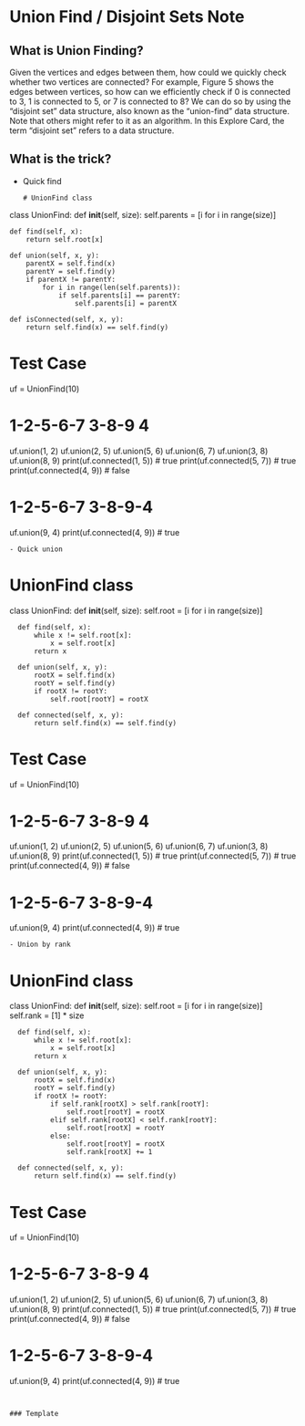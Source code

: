 # Union Find / Disjoint Sets Note

## What is Union Finding?

Given the vertices and edges between them, how could we quickly check whether two vertices are connected? For example, Figure 5 shows the edges between vertices, so how can we efficiently check if 0 is connected to 3, 1 is connected to 5, or 7 is connected to 8? We can do so by using the “disjoint set” data structure, also known as the “union-find” data structure. Note that others might refer to it as an algorithm. In this Explore Card, the term “disjoint set” refers to a data structure.

## What is the trick?
- Quick find
  
  ```
  # UnionFind class
class UnionFind:
    def __init__(self, size):
        self.parents = [i for i in range(size)]

    def find(self, x):
        return self.root[x]
		
    def union(self, x, y):
        parentX = self.find(x)
        parentY = self.find(y)
        if parentX != parentY:
            for i in range(len(self.parents)):
                if self.parents[i] == parentY:
                    self.parents[i] = parentX

    def isConnected(self, x, y):
        return self.find(x) == self.find(y)


# Test Case
uf = UnionFind(10)
# 1-2-5-6-7 3-8-9 4
uf.union(1, 2)
uf.union(2, 5)
uf.union(5, 6)
uf.union(6, 7)
uf.union(3, 8)
uf.union(8, 9)
print(uf.connected(1, 5))  # true
print(uf.connected(5, 7))  # true
print(uf.connected(4, 9))  # false
# 1-2-5-6-7 3-8-9-4
uf.union(9, 4)
print(uf.connected(4, 9))  # true
```
- Quick union
  ```
  # UnionFind class
  class UnionFind:
      def __init__(self, size):
          self.root = [i for i in range(size)]
  
      def find(self, x):
          while x != self.root[x]:
              x = self.root[x]
          return x
  		
      def union(self, x, y):
          rootX = self.find(x)
          rootY = self.find(y)
          if rootX != rootY:
              self.root[rootY] = rootX
  
      def connected(self, x, y):
          return self.find(x) == self.find(y)
  
  
  # Test Case
  uf = UnionFind(10)
  # 1-2-5-6-7 3-8-9 4
  uf.union(1, 2)
  uf.union(2, 5)
  uf.union(5, 6)
  uf.union(6, 7)
  uf.union(3, 8)
  uf.union(8, 9)
  print(uf.connected(1, 5))  # true
  print(uf.connected(5, 7))  # true
  print(uf.connected(4, 9))  # false
  # 1-2-5-6-7 3-8-9-4
  uf.union(9, 4)
  print(uf.connected(4, 9))  # true
  ```
- Union by rank

  ```
  # UnionFind class
  class UnionFind:
      def __init__(self, size):
          self.root = [i for i in range(size)]
          self.rank = [1] * size
  
      def find(self, x):
          while x != self.root[x]:
              x = self.root[x]
          return x
  		
      def union(self, x, y):
          rootX = self.find(x)
          rootY = self.find(y)
          if rootX != rootY:
              if self.rank[rootX] > self.rank[rootY]:
                  self.root[rootY] = rootX
              elif self.rank[rootX] < self.rank[rootY]:
                  self.root[rootX] = rootY
              else:
                  self.root[rootY] = rootX
                  self.rank[rootX] += 1
  
      def connected(self, x, y):
          return self.find(x) == self.find(y)
  
  
  # Test Case
  uf = UnionFind(10)
  # 1-2-5-6-7 3-8-9 4
  uf.union(1, 2)
  uf.union(2, 5)
  uf.union(5, 6)
  uf.union(6, 7)
  uf.union(3, 8)
  uf.union(8, 9)
  print(uf.connected(1, 5))  # true
  print(uf.connected(5, 7))  # true
  print(uf.connected(4, 9))  # false
  # 1-2-5-6-7 3-8-9-4
  uf.union(9, 4)
  print(uf.connected(4, 9))  # true
  ```


### Template
